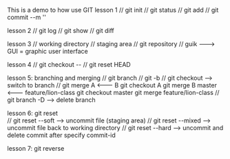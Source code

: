 This is a demo to how use GIT
lesson 1
// git init
// git status
// git add <filename>
// git commit --m '<message>'

lesson 2
// git log
// git show <id-commit>
// git diff

lesson 3
// working directory
// staging area
// git repository
// guik ---> GUI = graphic user interface

lesson 4
// git checkout -- <filename>
// git reset HEAD <filename>

lesson 5: branching and merging
// git branch
// git -b <branch name>
// git checkout <branch name> --> switch to branch <branch name>
// git merge
A <--- B
git checkout A
git merge B
master <--- feature/lion-class
git checkout master
git merge feature/lion-class
// git branch -D <branch name> --> delete branch

lesson 6: git reset  
// git reset --soft <to-commit-id> --> uncommit file (staging area)
// git reset --mixed <to-commit-id> --> uncommit file back to working directory
// git reset --hard <to-commit-id> --> uncommit and delete commit after specify commit-id
<not recommend>

lesson 7: git reverse <commit-id>
